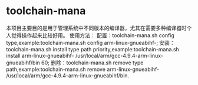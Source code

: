 # toolchain-mana
本项目主要目的是用于管理系统中不同版本的编译器，尤其在需要多种编译器时个人觉得操作起来比较好用。
使用方法：
配置：toolchain-mana.sh config type,example:toolchain-mana.sh config arm-linux-gnueabihf-;
安装：toolchain-mana.sh install type path priority,example:toolchain-mana.sh install arm-linux-gnueabihf- /usr/local/arm/gcc-4.9.4-arm-linux-gnueabihf/bin 60;
删除：toolchain-mana.sh remove type path,example:toolchain-mana.sh remove arm-linux-gnueabihf- /usr/local/arm/gcc-4.9.4-arm-linux-gnueabihf/bin.
